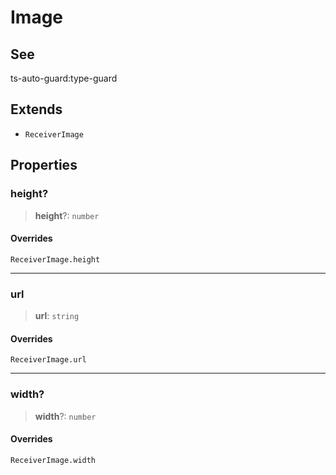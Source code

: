 # Image

## See

ts-auto-guard:type-guard

## Extends

- `ReceiverImage`

## Properties

### height?

> **height**?: `number`

#### Overrides

`ReceiverImage.height`

***

### url

> **url**: `string`

#### Overrides

`ReceiverImage.url`

***

### width?

> **width**?: `number`

#### Overrides

`ReceiverImage.width`
